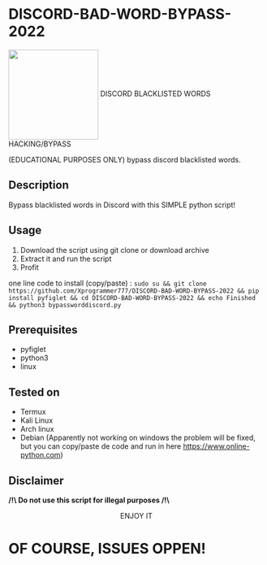 # DISCORD-BAD-WORD-BYPASS-2022

<img src="https://preview.redd.it/841krdvmenb61.png?auto=webp&s=a04949ed5e86e990f7e591bacd8845bdca641243" width="177" align="center"/>
DISCORD BLACKLISTED WORDS HACKING/BYPASS

(EDUCATIONAL PURPOSES ONLY) bypass discord blacklisted words.

Description
-----------
Bypass blacklisted words in Discord with this SIMPLE python script!

Usage
-----
1. Download the script using git clone or download archive
2. Extract it and run the script
3. Profit

one line code to install (copy/paste) : 
```sudo su && git clone https://github.com/Xprogrammer777/DISCORD-BAD-WORD-BYPASS-2022 && pip install pyfiglet && cd DISCORD-BAD-WORD-BYPASS-2022 && echo Finished && python3 bypassworddiscord.py ```


Prerequisites
-------------
* pyfiglet
* python3
* linux

Tested on
-----------
* Termux
* Kali Linux
* Arch linux
* Debian
(Apparently not working on windows the problem will be fixed, but you can copy/paste de code and run in here https://www.online-python.com)


Disclaimer 
---------------------
<strong> /!\ Do not use this script for illegal purposes /!\ </strong>


<center> ENJOY IT </center>

# OF COURSE, ISSUES OPPEN!



